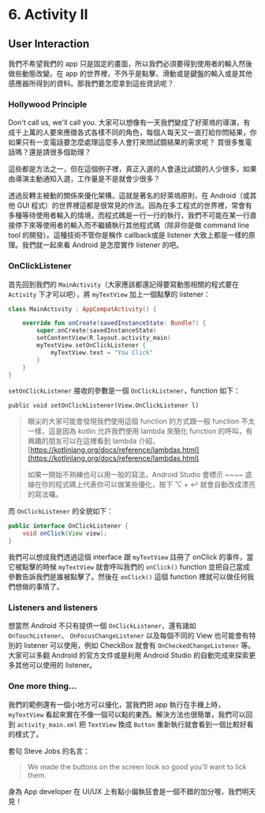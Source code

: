 # 6. Activity II

## User Interaction

我們不希望我們的 app 只是固定的畫面，所以我們必須要得到使用者的輸入然後做些動態改變。在 app 的世界裡，不外乎是點擊、滑動或是鍵盤的輸入或是其他感應器所得到的資料。那我們要怎麼拿到這些資訊呢？

### Hollywood Principle

Don't call us, we'll call you. 大家可以想像有一天我們變成了好萊塢的導演，有成千上萬的人要來應徵各式各樣不同的角色，每個人每天又一直打給你問結果，你如果只有一支電話要怎麼處理這麼多人會打來問試鏡結果的需求呢？ 買很多隻電話嗎？還是請很多個助理？

這些都是方法之一，但在這個例子裡，真正入選的人會遠比試鏡的人少很多，如果由導演主動通知入選，工作量是不是就會少很多？

透過反轉主被動的關係來優化架構，這就是著名的好萊塢原則，在 Android（或其他 GUI 程式）的世界裡這都是很常見的作法。因為在多工程式的世界裡，常會有多種等待使用者輸入的情境，而程式碼是一行一行的執行，我們不可能在某一行直接停下來等使用者的輸入而不繼續執行其他程式碼（除非你是做 command line tool 的開發）。這種技術不管你是稱作 callback或是 listener 大致上都是一樣的原理。我們就一起來看 Android 是怎麼實作 listener 的吧。

### OnClickListener

首先回到我們的 `MainActivity`（大家應該都還記得要寫動態相關的程式要在 `Activity` 下才可以吧），將 `myTextView` 加上一個點擊的 listener：

```kotlin
class MainActivity : AppCompatActivity() {

    override fun onCreate(savedInstanceState: Bundle?) {
        super.onCreate(savedInstanceState)
        setContentView(R.layout.activity_main)
        myTextView.setOnClickListener {
            myTextView.text = "You Click"
        }
    }
}
```

`setOnClickListener` 接收的參數是一個 `OnClickListener`，function 如下：

```text
public void setOnClickListener(View.OnClickListener l)
```

> 眼尖的大家可能會發現我們使用這個 function 的方式跟一般 function 不太一樣，這是因為 kotlin 允許我們使用 lambda 來簡化 function 的呼叫，有興趣的朋友可以在這裡看到 lambda 介紹，[https://kotlinlang.org/docs/reference/lambdas.html](https://kotlinlang.org/docs/reference/lambdas.html)
>
> 如果一開始不熟練也可以用一般的寫法，Android Studio 會標示 ~~~~ 底線在你的程式碼上代表你可以做某些優化，按下 ⌥ + ↩ 就會自動改成漂亮的寫法囉。

而 `OnClickListener` 的全貌如下：

```java
public interface OnClickListener {
    void onClick(View view);
}
```

我們可以想成我們透過這個 interface 跟 `myTextView` 註冊了 onClick 的事件，當它被點擊的時候 `myTextView` 就會呼叫我們的 `onClick()` function 並把自己當成參數告訴我們是誰被點擊了。然後在 `onClick()` 這個 function 裡就可以做任何我們想做的事情了。

### Listeners and listeners

想當然 Android 不只有提供一個 `OnClickListener`，還有諸如 `OnTouchListener`、 `OnFocusChangeListener` 以及每個不同的 View 也可能會有特別的 listener 可以使用，例如 CheckBox 就會有 `OnCheckedChangeListener` 等。大家可以多翻 Android 的官方文件或是利用 Android Studio 的自動完成來探索更多其他可以使用的 listener。

### One more thing...

我們的範例還有一個小地方可以優化，當我們把 app 執行在手機上時，`myTextView` 看起來實在不像一個可以點的東西。解決方法也很簡單，我們可以回到 `activity_main.xml` 把 `TextView` 換成 `Button` 重新執行就會看到一個比較好看的樣式了。

套句 Steve Jobs 的名言：

> We made the buttons on the screen look so good you'll want to lick them.

身為 App developer 在 UI/UX 上有點小偏執狂會是一個不錯的加分喔，我們明天見！

